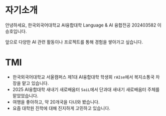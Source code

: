 # 자기소개

안녕하세요, 한국외국어대학교 AI융합대학 Language & AI 융합전공 202403582 이승호입니다.

앞으로 다양한 AI 관련 활동이나 프로젝트를 통해 경험을 쌓아가고 싶습니다.

# TMI
- 한국외국어대학교 서울캠퍼스 제1대 AI융합대학 학생회 `rAIse`에서 복지소통국 차장을 맡고 있습니다.
- 2025 AI융합대학 새내기 새로배움터 `SaiL`에서 단과대 새내기 새로배움터 주체를 맡았었습니다.
- 여행을 좋아하고, 약 20개국을 다녀와 봤습니다.
- 요즘 대학원 진학에 대해 진지하게 고민하고 있습니다.
